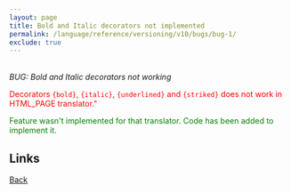 ```yaml
---
layout: page
title: Bold and Italic decorators not implemented
permalink: /language/reference/versioning/v10/bugs/bug-1/
exclude: true
---
```

<br>_BUG: Bold and Italic decorators not working_

<span style="color:red">Decorators `{bold}`, `{italic}`, `{underlined}` and `{striked}` does not work in HTML_PAGE translator."</span>

<span style="color:green">Feature wasn't implemented for that translator. Code has been added to implement it.</span>


## Links
[Back](/language/reference/versioning/v10/transpiler10/)
